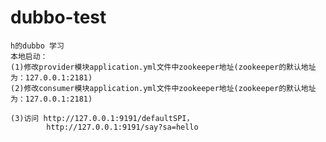 # dubbo-test

    h的dubbo 学习
    本地启动：
    (1)修改provider模块application.yml文件中zookeeper地址(zookeeper的默认地址为：127.0.0.1:2181)
    (2)修改consumer模块application.yml文件中zookeeper地址(zookeeper的默认地址为：127.0.0.1:2181)
    
    (3)访问 http://127.0.0.1:9191/defaultSPI，
            http://127.0.0.1:9191/say?sa=hello